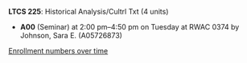 **LTCS 225**: Historical Analysis/Cultrl Txt (4 units)

- **A00** (Seminar) at 2:00 pm–4:50 pm on Tuesday at RWAC 0374 by Johnson, Sara E. (A05726873)

[Enrollment numbers over time](./LTCS225.tsv)
